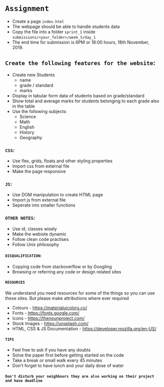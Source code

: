 # `Assignment`

- Create a page `index.html`
- The webpage should be able to handle students data
- Copy the file into a folder `sprint_1` inside `submissions/<your_folder>/week_5/day_1`
- The end time for submission is 6PM or 18:00 hours, 18th November, 2019.

## `Create the following features for the website`:
- Create new Students
    - name
    - grade / standard
    - marks
- Display in tabular form data of students based on grade/standard
- Show total and average marks for students belonging to each grade also in the table
- Use the following subjects:
    - Science
    - Math
    - English
    - History
    - Geography

### `CSS`:
- Use flex, grids, floats and other styling properties
- Import css from external file
- Make the page responsive

### `JS`:
- Use DOM manipulation to create HTML page
- Import js from external file
- Seperate into smaller functions 

### `OTHER NOTES`:
- Use id, classes wisely
- Make the webiste dynamic
- Follow clean code practises
- Follow Unix philosophy

#### `DISQUALIFICATION`:

- Copying code from stackoverflow or by Googling
- Browsing or referring any code or design related sites 

#### `RESOURCES`

We understand you need resources for some of the things so you can use these sites. But please make attributions where ever required

- Colours - <https://materialuicolors.co/>
- Fonts - <https://fonts.google.com/>
- Icons - <https://thenounproject.com/> 
- Stock Images - <https://unsplash.com/> 
- HTML, CSS & JS Documentation - <https://developer.mozilla.org/en-US/>


#### `TIPS`

- Feel free to ask if you have any doubts
- Solve the paper first before getting started on the code
- Take a break or small walk every 45 minutes
- Don't forget to have lunch and your daily dose of water


#### `Don't disturb your neighbours they are also working on their project and have deadline`